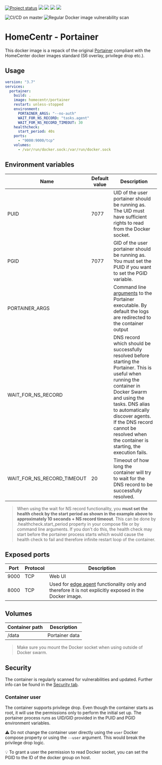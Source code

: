 [![Project status](https://badgen.net/badge/project%20status/stable%20%26%20actively%20maintaned?color=green)](https://github.com/homecentr/docker-portainer/graphs/commit-activity) [![](https://badgen.net/github/label-issues/homecentr/docker-portainer/bug?label=open%20bugs&color=green)](https://github.com/homecentr/docker-portainer/labels/bug) [![](https://badgen.net/github/release/homecentr/docker-portainer)](https://hub.docker.com/repository/docker/homecentr/portainer)
[![](https://badgen.net/docker/pulls/homecentr/portainer)](https://hub.docker.com/repository/docker/homecentr/portainer) 
[![](https://badgen.net/docker/size/homecentr/portainer)](https://hub.docker.com/repository/docker/homecentr/portainer)

![CI/CD on master](https://github.com/homecentr/docker-portainer/workflows/CI/CD%20on%20master/badge.svg)
![Regular Docker image vulnerability scan](https://github.com/homecentr/docker-portainer/workflows/Regular%20Docker%20image%20vulnerability%20scan/badge.svg)



# HomeCentr - Portainer
This docker image is a repack of the original [Portainer](https://www.portainer.io/) compliant with the HomeCenter docker images standard (S6 overlay, privilege drop etc.).

## Usage

```yml
version: "3.7"
services:
  portainer:
    build: .
    image: homecentr/portainer
    restart: unless-stopped
    environment:
      PORTAINER_ARGS: "--no-auth"
      WAIT_FOR_NS_RECORD: "tasks.agent"
      WAIT_FOR_NS_RECORD_TIMEOUT: 30
    healthcheck:
      start_period: 40s    
    ports:
      - "9000:9000/tcp"
    volumes:
      - /var/run/docker.sock:/var/run/docker.sock
```

## Environment variables

| Name | Default value | Description |
|------|---------------|-------------|
| PUID | 7077 | UID of the user portainer should be running as. The UID must have sufficient rights to read from the Docker socket. |
| PGID | 7077 | GID of the user portainer should be running as. You must set the PUID if you want to set the PGID variable. |
| PORTAINER_ARGS | | Command line [arguments](https://portainer.readthedocs.io/en/stable/configuration.html#available-flags) to the Portainer executable. By default the logs are redirected to the container output |
| WAIT_FOR_NS_RECORD | | DNS record which should be successfully resolved before starting the Portainer. This is useful when running the container in Docker Swarm and using the tasks.<service> DNS alias to automatically discover agents. If the DNS record cannot be resolved when the container is starting, the execution fails. |
| WAIT_FOR_NS_RECORD_TIMEOUT | 20 | Timeout of how long the container will try to wait for the DNS record to be successfully resolved. |

> When using the wait for NS record functionality, you **must set the health check by the start period as shown in the example above to approximately 10 seconds + NS record timeout**. This can be done by <service>.healthcheck.start_period property in your compose file or by command line arguments. If you don't do this, the health check may start before the portainer process starts which would cause the health check to fail and therefore infinite restart loop of the container. 

## Exposed ports

| Port | Protocol | Description |
|------|------|-------------|
| 9000 | TCP | Web UI |
| 8000 | TCP | Used for [edge agent](https://www.portainer.io/2019/07/portainer-edge-agent/) functionality only and therefore it is not explicitly exposed in the Docker image. | 

## Volumes

| Container path | Description |
|-------------|-----------------|
| /data | Portainer data |

> Make sure you mount the Docker socket when using outside of Docker swarm.

## Security
The container is regularly scanned for vulnerabilities and updated. Further info can be found in the [Security tab](https://github.com/homecentr/docker-portainer/security).

### Container user
The container supports privilege drop. Even though the container starts as root, it will use the permissions only to perform the initial set up. The portainer process runs as UID/GID provided in the PUID and PGID environment variables.

:warning: Do not change the container user directly using the `user` Docker compose property or using the `--user` argument. This would break the privilege drop logic.

:bulb: To grant a user the permission to read Docker socket, you can set the PGID to the ID of the docker group on host.